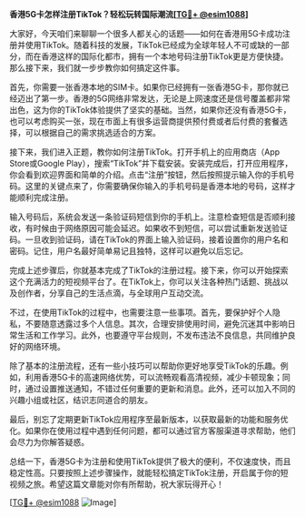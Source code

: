 **香港5G卡怎样注册TikTok？轻松玩转国际潮流[[TG💪+ @esim1088](https://t.me/s/esim1088)]**

大家好，今天咱们来聊聊一个很多人都关心的话题——如何在香港用5G卡成功注册并使用TikTok。随着科技的发展，TikTok已经成为全球年轻人不可或缺的一部分，而在香港这样的国际化都市，拥有一个本地号码注册TikTok更是方便快捷。那么接下来，我们就一步步教你如何搞定这件事。

首先，你需要一张香港本地的SIM卡。如果你已经拥有一张香港5G卡，那你就已经迈出了第一步。香港的5G网络非常发达，无论是上网速度还是信号覆盖都非常出色，这为你的TikTok体验提供了坚实的基础。当然，如果你还没有香港5G卡，也可以考虑购买一张，现在市面上有很多运营商提供预付费或者后付费的套餐选择，可以根据自己的需求挑选适合的方案。

接下来，我们进入正题，教你如何注册TikTok。打开手机上的应用商店（App Store或Google Play），搜索“TikTok”并下载安装。安装完成后，打开应用程序，你会看到欢迎界面和简单的介绍。点击“注册”按钮，然后按照提示输入你的手机号码。这里的关键点来了，你需要确保你输入的手机号码是香港本地的号码，这样才能顺利完成注册。

输入号码后，系统会发送一条验证码短信到你的手机上。注意检查短信是否顺利接收，有时候由于网络原因可能会延迟。如果收不到短信，可以尝试重新发送验证码。一旦收到验证码，请在TikTok的界面上输入验证码，接着设置你的用户名和密码。记住，用户名最好简单易记且独特，这样可以避免以后忘记。

完成上述步骤后，你就基本完成了TikTok的注册过程。接下来，你可以开始探索这个充满活力的短视频平台了。在TikTok上，你可以关注各种热门话题、挑战以及创作者，分享自己的生活点滴，与全球用户互动交流。

不过，在使用TikTok的过程中，也需要注意一些事项。首先，要保护好个人隐私，不要随意透露过多个人信息。其次，合理安排使用时间，避免沉迷其中影响日常生活和工作学习。此外，也要遵守平台规则，不发布违法不良信息，共同维护良好的网络环境。

除了基本的注册流程，还有一些小技巧可以帮助你更好地享受TikTok的乐趣。例如，利用香港5G卡的高速网络优势，可以流畅观看高清视频，减少卡顿现象；同时，通过设置推送通知，不错过任何重要的更新和消息。此外，还可以加入不同的兴趣小组或社区，结识志同道合的朋友。

最后，别忘了定期更新TikTok应用程序至最新版本，以获取最新的功能和服务优化。如果你在使用过程中遇到任何问题，都可以通过官方客服渠道寻求帮助，他们会尽力为你解答疑惑。

总结一下，香港5G卡为注册和使用TikTok提供了极大的便利，不仅速度快，而且稳定性高。只要按照上述步骤操作，就能轻松搞定TikTok注册，开启属于你的短视频之旅。希望这篇文章能对你有所帮助，祝大家玩得开心！

[[TG💪+ @esim1088](https://t.me/s/esim1088) ![Image](https://i.postimg.cc/4NQfJmqS/Snipaste-2025-05-13-00-14-12.png)]